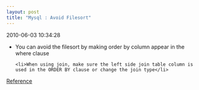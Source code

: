 ```yaml
---
layout: post
title: "Mysql : Avoid Filesort"
---
```


<p class='meta'>2010-06-03 10:34:28</p>

<ul>
	<li>You can avoid the filesort by making order by column appear in the where clause</li>

	<li>When using join, make sure the left side join table column is used in the ORDER BY clause or change the join type</li>
</ul>

<a href="http://venublog.com/2007/11/29/mysql-how-to-avoid-filesort/">Reference</a>